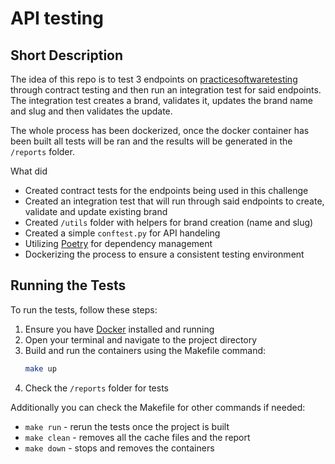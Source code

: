 # API testing

## Short Description
The idea of this repo is to test 3 endpoints on [practicesoftwaretesting](https://api.practicesoftwaretesting.com/api/documentation) 
through contract testing and then run an integration test for said endpoints. The integration test creates a brand,
validates it, updates the brand name and slug and then validates the update.

The whole process has been dockerized, once the docker container has been built all tests will be ran and the results will be
generated in the `/reports` folder.

What did 
* Created contract tests for the endpoints being used in this challenge
* Created an integration test that will run through said endpoints to create, validate and update existing brand
* Created `/utils` folder with helpers for brand creation (name and slug)
* Created a simple `conftest.py` for API handeling
* Utilizing [Poetry](https://python-poetry.org/) for dependency management
* Dockerizing the process to ensure a consistent testing environment


## Running the Tests
To run the tests, follow these steps:
1. Ensure you have [Docker](https://www.docker.com/) installed and running
2. Open your terminal and navigate to the project directory
3. Build and run the containers using the Makefile command:
   ```bash
   make up
    ```
4. Check the `/reports` folder for tests 

Additionally you can check the Makefile for other commands if needed: 
* `make run` - rerun the tests once the project is built 
* `make clean` - removes all the cache files and the report
* `make down` - stops and removes the containers
